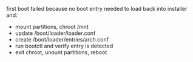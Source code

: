 first boot failed because no boot entry
needed to load back into installer and:
- mount partitions, chroot /mnt
- update /boot/loader/loader.conf
- create /boot/loader/entries/arch.conf
- run bootctl and verify entry is detected
- exit chroot, unount partitions, reboot
